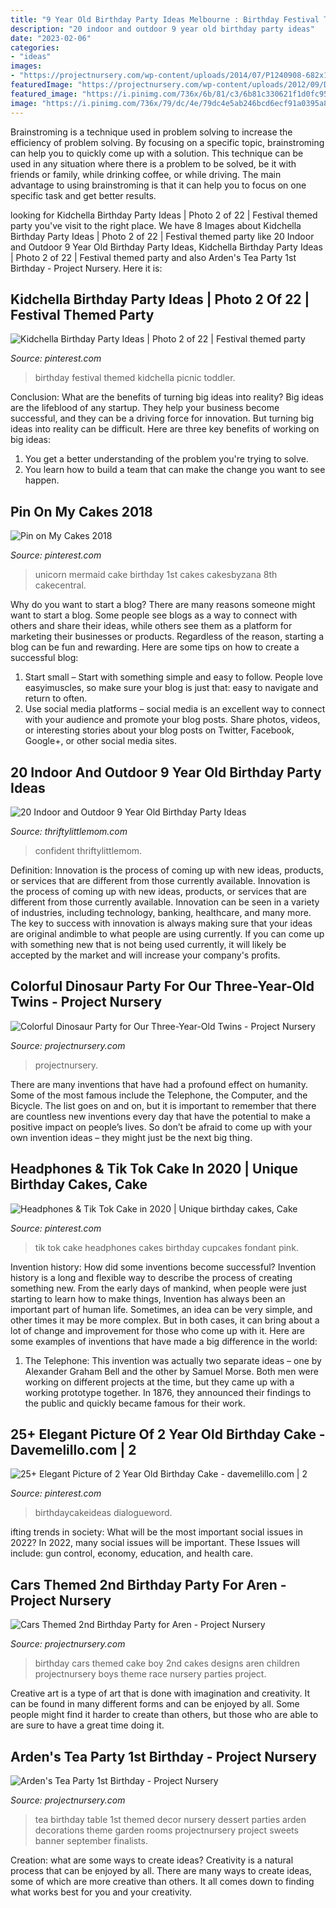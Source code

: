 ```yaml
---
title: "9 Year Old Birthday Party Ideas Melbourne : Birthday Festival Themed Kidchella Picnic Toddler"
description: "20 indoor and outdoor 9 year old birthday party ideas"
date: "2023-02-06"
categories:
- "ideas"
images:
- "https://projectnursery.com/wp-content/uploads/2014/07/P1240908-682x1024.jpg"
featuredImage: "https://projectnursery.com/wp-content/uploads/2012/09/DSC027821.jpg"
featured_image: "https://i.pinimg.com/736x/6b/81/c3/6b81c330621f1d0fc951098deef846d3.jpg"
image: "https://i.pinimg.com/736x/79/dc/4e/79dc4e5ab246bcd6ecf91a0395a8bb8e.jpg"
---
```



Brainstroming is a technique used in problem solving to increase the efficiency of problem solving. By focusing on a specific topic, brainstroming can help you to quickly come up with a solution. This technique can be used in any situation where there is a problem to be solved, be it with friends or family, while drinking coffee, or while driving. The main advantage to using brainstroming is that it can help you to focus on one specific task and get better results.

	

		
looking for Kidchella Birthday Party Ideas | Photo 2 of 22 | Festival themed party you've visit to the right place. We have 8 Images about Kidchella Birthday Party Ideas | Photo 2 of 22 | Festival themed party like 20 Indoor and Outdoor 9 Year Old Birthday Party Ideas, Kidchella Birthday Party Ideas | Photo 2 of 22 | Festival themed party and also Arden&#039;s Tea Party 1st Birthday - Project Nursery. Here it is:
		
    
## Kidchella Birthday Party Ideas | Photo 2 Of 22 | Festival Themed Party

<img loading=lazy src="https://i.pinimg.com/736x/6b/81/c3/6b81c330621f1d0fc951098deef846d3.jpg" onerror="this.onerror=null;this.src='https://tse1.mm.bing.net/th?id=OIP.5_eZUNP62aAbvMO6FQSoIgHaLG&amp;pid=15.1';" alt="Kidchella Birthday Party Ideas | Photo 2 of 22 | Festival themed party">

_Source: pinterest.com_

>birthday festival themed kidchella picnic toddler. 

	

Conclusion: What are the benefits of turning big ideas into reality?
Big ideas are the lifeblood of any startup. They help your business become successful, and they can be a driving force for innovation. But turning big ideas into reality can be difficult. Here are three key benefits of working on big ideas:
1. You get a better understanding of the problem you're trying to solve.
2. You learn how to build a team that can make the change you want to see happen.

    
## Pin On My Cakes 2018

<img loading=lazy src="https://i.pinimg.com/736x/79/dc/4e/79dc4e5ab246bcd6ecf91a0395a8bb8e.jpg" onerror="this.onerror=null;this.src='https://tse2.mm.bing.net/th?id=OIP.OLprQQXUScpz9vaBeUXyTgHaKV&amp;pid=15.1';" alt="Pin on My Cakes 2018">

_Source: pinterest.com_

>unicorn mermaid cake birthday 1st cakes cakesbyzana 8th cakecentral. 

	

Why do you want to start a blog?
There are many reasons someone might want to start a blog. Some people see blogs as a way to connect with others and share their ideas, while others see them as a platform for marketing their businesses or products. Regardless of the reason, starting a blog can be fun and rewarding. Here are some tips on how to create a successful blog: 
1. Start small – Start with something simple and easy to follow. People love easyimuscles, so make sure your blog is just that: easy to navigate and return to often. 
2. Use social media platforms – social media is an excellent way to connect with your audience and promote your blog posts. Share photos, videos, or interesting stories about your blog posts on Twitter, Facebook, Google+, or other social media sites. 

    
## 20 Indoor And Outdoor 9 Year Old Birthday Party Ideas

<img loading=lazy src="https://thriftylittlemom.com/wp-content/uploads/2019/12/9_year_old_boy_birthday_rockclimb-768x512.jpg" onerror="this.onerror=null;this.src='https://tse1.mm.bing.net/th?id=OIP.rn163tKdlXDMQgRPjWKl5gHaE8&amp;pid=15.1';" alt="20 Indoor and Outdoor 9 Year Old Birthday Party Ideas">

_Source: thriftylittlemom.com_

>confident thriftylittlemom. 

	

Definition: Innovation is the process of coming up with new ideas, products, or services that are different from those currently available.
Innovation is the process of coming up with new ideas, products, or services that are different from those currently available. Innovation can be seen in a variety of industries, including technology, banking, healthcare, and many more. The key to success with innovation is always making sure that your ideas are original andimble to what people are using currently. If you can come up with something new that is not being used currently, it will likely be accepted by the market and will increase your company's profits.

    
## Colorful Dinosaur Party For Our Three-Year-Old Twins - Project Nursery

<img loading=lazy src="https://projectnursery.com/wp-content/uploads/2012/09/DSC027821.jpg" onerror="this.onerror=null;this.src='https://tse4.mm.bing.net/th?id=OIP.7PZerliTh_qAaUYWy3dXlADMEy&amp;pid=15.1';" alt="Colorful Dinosaur Party for Our Three-Year-Old Twins - Project Nursery">

_Source: projectnursery.com_

>projectnursery. 

	

There are many inventions that have had a profound effect on humanity. Some of the most famous include the Telephone, the Computer, and the Bicycle. The list goes on and on, but it is important to remember that there are countless new inventions every day that have the potential to make a positive impact on people’s lives. So don’t be afraid to come up with your own invention ideas – they might just be the next big thing.

    
## Headphones &amp; Tik Tok Cake In 2020 | Unique Birthday Cakes, Cake

<img loading=lazy src="https://i.pinimg.com/originals/22/02/21/2202211ad74f519ab41b33d1ec99fab0.jpg" onerror="this.onerror=null;this.src='https://tse3.mm.bing.net/th?id=OIP.LFRV-7t-ec32NxbpNYc8dQHaM6&amp;pid=15.1';" alt="Headphones &amp; Tik Tok Cake in 2020 | Unique birthday cakes, Cake">

_Source: pinterest.com_

>tik tok cake headphones cakes birthday cupcakes fondant pink. 

	

Invention history: How did some inventions become successful?
Invention history is a long and flexible way to describe the process of creating something new. From the early days of mankind, when people were just starting to learn how to make things, Invention has always been an important part of human life. Sometimes, an idea can be very simple, and other times it may be more complex. But in both cases, it can bring about a lot of change and improvement for those who come up with it. Here are some examples of inventions that have made a big difference in the world:
1. The Telephone: This invention was actually two separate ideas – one by Alexander Graham Bell and the other by Samuel Morse. Both men were working on different projects at the time, but they came up with a working prototype together. In 1876, they announced their findings to the public and quickly became famous for their work.


    
## 25+ Elegant Picture Of 2 Year Old Birthday Cake - Davemelillo.com | 2

<img loading=lazy src="https://i.pinimg.com/736x/aa/87/72/aa8772a24399821d6b25cd389c2008a2.jpg" onerror="this.onerror=null;this.src='https://tse2.mm.bing.net/th?id=OIP.58JXz5YFSMEcmduqF4At6AHaJ3&amp;pid=15.1';" alt="25+ Elegant Picture of 2 Year Old Birthday Cake - davemelillo.com | 2">

_Source: pinterest.com_

>birthdaycakeideas dialogueword. 

	

ifting trends in society: What will be the most important social issues in 2022?
In 2022, many social issues will be important. These Issues will include: gun control, economy, education, and health care.

    
## Cars Themed 2nd Birthday Party For Aren - Project Nursery

<img loading=lazy src="https://projectnursery.com/wp-content/uploads/2014/07/P1240908-682x1024.jpg" onerror="this.onerror=null;this.src='https://tse2.mm.bing.net/th?id=OIP.ZT-Mpl3l7CYMvkzhw6uusAHaLH&amp;pid=15.1';" alt="Cars Themed 2nd Birthday Party for Aren - Project Nursery">

_Source: projectnursery.com_

>birthday cars themed cake boy 2nd cakes designs aren children projectnursery boys theme race nursery parties project. 

	

Creative art is a type of art that is done with imagination and creativity. It can be found in many different forms and can be enjoyed by all. Some people might find it harder to create than others, but those who are able to are sure to have a great time doing it.

    
## Arden&#039;s Tea Party 1st Birthday - Project Nursery

<img loading=lazy src="https://projectnursery.com/wp-content/uploads/2013/09/Dessert-Table.jpg" onerror="this.onerror=null;this.src='https://tse1.mm.bing.net/th?id=OIP.x0nEHCbBXCh4ov12pa7sTwHaFi&amp;pid=15.1';" alt="Arden&#039;s Tea Party 1st Birthday - Project Nursery">

_Source: projectnursery.com_

>tea birthday table 1st themed decor nursery dessert parties arden decorations theme garden rooms projectnursery project sweets banner september finalists. 

	

Creation: what are some ways to create ideas?
Creativity is a natural process that can be enjoyed by all. There are many ways to create ideas, some of which are more creative than others. It all comes down to finding what works best for you and your creativity.

